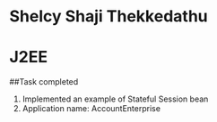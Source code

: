 # Shelcy Shaji Thekkedathu
# J2EE

##Task completed
1. Implemented an example of Stateful Session bean
2. Application name: AccountEnterprise
